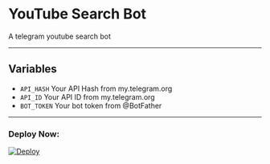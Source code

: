 # YouTube Search Bot
A telegram youtube search bot

---

## Variables

- `API_HASH` Your API Hash from my.telegram.org
- `API_ID` Your API ID from my.telegram.org
- `BOT_TOKEN` Your bot token from @BotFather

---

### Deploy Now:
[![Deploy](https://www.herokucdn.com/deploy/button.svg)](https://heroku.com/deploy?)
